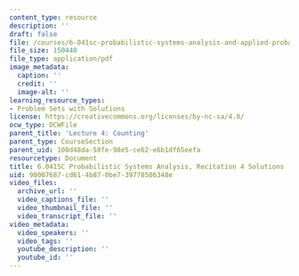 ```yaml
---
content_type: resource
description: ''
draft: false
file: /courses/6-041sc-probabilistic-systems-analysis-and-applied-probability-fall-2013/90007687cd614b870be739778506348e_MIT6_041SCF13_rec04_sol.pdf
file_size: 150440
file_type: application/pdf
image_metadata:
  caption: ''
  credit: ''
  image-alt: ''
learning_resource_types:
- Problem Sets with Solutions
license: https://creativecommons.org/licenses/by-nc-sa/4.0/
ocw_type: OCWFile
parent_title: 'Lecture 4: Counting'
parent_type: CourseSection
parent_uid: 108d48da-58fe-98e5-ce62-e6b1df65eefa
resourcetype: Document
title: 6.041SC Probabilistic Systems Analysis, Recitation 4 Solutions
uid: 90007687-cd61-4b87-0be7-39778506348e
video_files:
  archive_url: ''
  video_captions_file: ''
  video_thumbnail_file: ''
  video_transcript_file: ''
video_metadata:
  video_speakers: ''
  video_tags: ''
  youtube_description: ''
  youtube_id: ''
---
```


